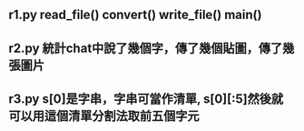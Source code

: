 ## r1.py  read_file() convert() write_file()  main()
## r2.py  統計chat中說了幾個字，傳了幾個貼圖，傳了幾張圖片
## r3.py  s[0]是字串，字串可當作清單, s[0][:5]然後就可以用這個清單分割法取前五個字元